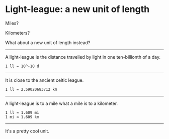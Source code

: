 Light-league: a new unit of length
==================================

Miles?

Kilometers?

What about a new unit of length instead?

* * *

A light-league is the distance travelled by light in one ten-billionth of a day.

    1 ll = 10^-10 d

* * *

It is close to the ancient celtic league.

    1 ll = 2.59020683712 km

* * *

A light-league is to a mile what a mile is to a kilometer.

    1 ll ≈ 1.609 mi
    1 mi ≈ 1.609 km

* * *

It's a pretty cool unit.
